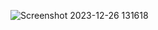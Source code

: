 ![Screenshot 2023-12-26 131618](https://github.com/Ahmed-Abbah/FlightSearchEngineProject---DotNet/assets/131389003/0d60139c-5221-4427-9e98-b0cf49e19bf3)
